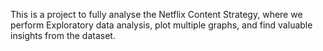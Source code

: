 This is a project to fully analyse the Netflix Content Strategy, where we perform Exploratory data analysis, plot multiple graphs, and find valuable insights from the dataset.
